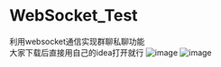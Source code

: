 # WebSocket_Test
利用websocket通信实现群聊私聊功能  
大家下载后直接用自己的idea打开就行
![image](https://github.com/user-attachments/assets/8e7179d7-81ca-4878-b88f-88bcc93c758c)
![image](https://github.com/user-attachments/assets/81a7bc18-33bf-4d93-97a1-bba6d10fadc2)
